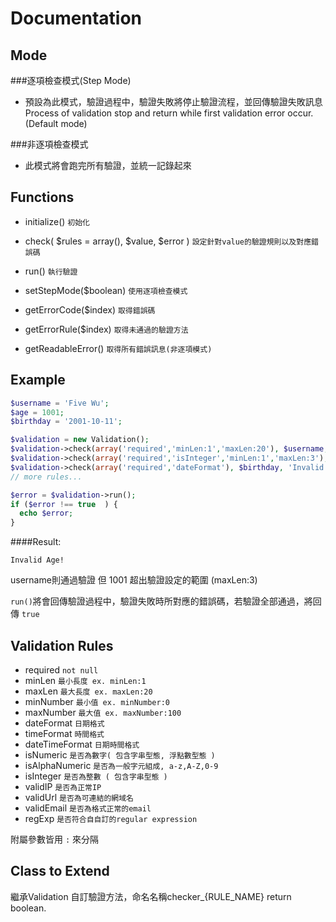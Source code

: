 # Documentation

## Mode
###逐項檢查模式(Step Mode)
- 預設為此模式，驗證過程中，驗證失敗將停止驗證流程，並回傳驗證失敗訊息
  Process of validation stop and return while first validation error occur. (Default mode)

###非逐項檢查模式
- 此模式將會跑完所有驗證，並統一記錄起來

## Functions
- initialize() `初始化`
- check( $rules = array(), $value, $error  ) `設定針對value的驗證規則以及對應錯誤碼`
- run() `執行驗證`

- setStepMode($boolean) `使用逐項檢查模式`
- getErrorCode($index) `取得錯誤碼`
- getErrorRule($index) `取得未通過的驗證方法`
- getReadableError() `取得所有錯誤訊息(非逐項模式)`


## Example
```php
$username = 'Five Wu';
$age = 1001;
$birthday = '2001-10-11';

$validation = new Validation();
$validation->check(array('required','minLen:1','maxLen:20'), $username, 'Invalid Username!');
$validation->check(array('required','isInteger','minLen:1','maxLen:3'), $age, 'Invalid Age!');
$validation->check(array('required','dateFormat'), $birthday, 'Invalid Date Format');
// more rules...

$error = $validation->run();
if ($error !== true  ) {
  echo $error;
}
```

####Result:
```
Invalid Age!
```
username則通過驗證
但 1001 超出驗證設定的範圍 (maxLen:3)

`run()`將會回傳驗證過程中，驗證失敗時所對應的錯誤碼，若驗證全部通過，將回傳 `true`

## Validation Rules
- required `not null`
- minLen `最小長度 ex. minLen:1`
- maxLen `最大長度 ex. maxLen:20`
- minNumber `最小值 ex. minNumber:0`
- maxNumber `最大值 ex. maxNumber:100`
- dateFormat `日期格式`
- timeFormat `時間格式`
- dateTimeFormat `日期時間格式`
- isNumeric `是否為數字( 包含字串型態, 浮點數型態 )`
- isAlphaNumeric `是否為一般字元組成, a-z,A-Z,0-9`
- isInteger `是否為整數 ( 包含字串型態 )`
- validIP `是否為正常IP`
- validUrl `是否為可連結的網域名`
- validEmail `是否為格式正常的email`
- regExp `是否符合自自訂的regular expression`

附屬參數皆用 `:` 來分隔

## Class to Extend
繼承Validation
自訂驗證方法，命名名稱checker_{RULE_NAME}
return boolean.
